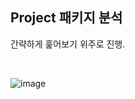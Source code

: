 ## Project 패키지 분석
간략하게 훑어보기 위주로 진행.

<br/>

![image](https://github.com/eunjjungg/TIL/assets/100047095/8289bfbe-fb3e-4449-ac1b-36297639f83e)
